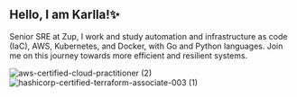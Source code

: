 ## Hello, I am Karlla!✨

Senior SRE at Zup, I work and study automation and infrastructure as code (IaC), AWS, Kubernetes, and Docker, with Go and Python languages. Join me on this journey towards more efficient and resilient systems.

![aws-certified-cloud-practitioner (2)](https://github.com/karllasnascimento/karllasnascimento/assets/89461448/03c75ccb-29aa-4442-a38c-1e57018c5454)
![hashicorp-certified-terraform-associate-003 (1)](https://github.com/karllasnascimento/karllasnascimento/assets/89461448/aa8805ed-1c73-4aef-a4f6-60df1288f236)


<!--
**karllasnascimento/karllasnascimento** is a ✨ _special_ ✨ repository because its `README.md` (this file) appears on your GitHub profile.

Here are some ideas to get you started:

- 🔭 I’m currently working on ...
- 🌱 I’m currently learning ...
- 👯 I’m looking to collaborate on ...
- 🤔 I’m looking for help with ...
- 💬 Ask me about ...
- 📫 How to reach me: ...
- 😄 Pronouns: ...
- ⚡ Fun fact: ...
-->
